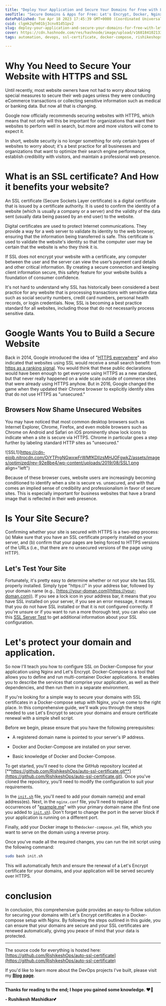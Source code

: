 ```yaml
---
title: "Deploy Your Application and Secure Your Domains for Free with Let's Encrypt on Docker-Compose and Nginx"
seoTitle: "Secure Domains & Apps for Free: Let's Encrypt, Docker, Nginx Guide"
datePublished: Tue Apr 18 2023 17:45:39 GMT+0000 (Coordinated Universal Time)
cuid: clgmk2qfm01bj3cnv81d51pv2
slug: deploy-your-application-and-secure-your-domains-for-free-with-lets-encrypt-on-docker-compose-and-nginx
cover: https://cdn.hashnode.com/res/hashnode/image/upload/v1681841021333/17c7696a-143c-4c86-abe2-fb159402041d.jpeg
tags: automation, devops, ssl-certificate, docker-compose, rishikeshops

---
```


# Why You Need to Secure Your Website with HTTPS and SSL

Until recently, most website owners have not had to worry about taking special measures to secure their web pages unless they were conducting eCommerce transactions or collecting sensitive information such as medical or banking data. But now all that is changing.

Google now officially recommends securing websites with HTTPS, which means that not only will this be important for organizations that want their websites to perform well in search, but more and more visitors will come to expect it.

In short, website security is no longer something for only certain types of websites to worry about; it's a best practice for all businesses and organizations that want to optimize their search engine performance, establish credibility with visitors, and maintain a professional web presence.

# **What is an SSL certificate? And How it benefits your website?**

An SSL certificate (Secure Sockets Layer certificate) is a digital certificate that is issued by a certificate authority. It is used to confirm the identity of a website (which is usually a company or a server) and the validity of the data sent (usually data being passed by an end user) to the website.

Digital certificates are used to protect Internet communications. They provide a way for a web server to validate its identity to the web browser, ensuring that the information being transferred is safe. This certificate is used to validate the website's identity so that the computer user may be certain that the website is who they think it is.

If SSL does not encrypt your website with a certificate, any computer between the user and the server can view the user’s payment card details and other critical information. By creating a secure connection and keeping client information secure, this safety feature for your website builds a foundation of consumer confidence.

It's not hard to understand why SSL has historically been considered a best practice for any website that is processing transactions with sensitive data such as social security numbers, credit card numbers, personal health records, or login credentials. Now, SSL is becoming a best practice standard for all websites, including those that do not necessarily process sensitive data.

# Google Wants You to Build a Secure Website

Back in 2014, Google introduced the idea of "[HTTPS everywhere](https://youtu.be/cBhZ6S0PFCY)" and also indicated that websites using SSL would receive a small search benefit from [https as a ranking signal](https://webmasters.googleblog.com/2014/08/https-as-ranking-signal.html). You would think that these public declarations would have been enough to get everyone using HTTPS as a new standard, but that never really happened on a wide scale outside of commerce sites that were already using HTTPS anyhow. But in 2016, Google changed the game when they updated their Chrome browser to explicitly identify sites that do not use HTTPS as "unsecured."

## Browsers Now Shame Unsecured Websites

You may have noticed that most common desktop browsers such as Internet Explorer, Chrome, Firefox, and even mobile browsers such as Chrome on Android and Safari on iOS prominently show lock icons to indicate when a site is secure via HTTPS. Chrome in particular goes a step further by labeling standard HTTP sites as "unsecured."

![SSL1](https://cdn-eiojb.nitrocdn.com/OiYTPrgNGwxwFrWMfKDIlzsMHJOFgwkZ/assets/images/optimized/rev-92e8be4/wp-content/uploads/2019/08/SSL1.png align="left")

Because of these browser cues, website users are increasingly becoming conditioned to identify when a site is secure vs. unsecured, and with that comes an implied sense of credibility and professionalism in favor of secure sites. This is especially important for business websites that have a brand image that is reflected in their web presence.

# Is Your Site Secure?

Confirming whether your site is secured with HTTPS is a two-step process: (a) Make sure that you have an SSL certificate properly installed on your server, and (b) confirm that your pages are being forced to HTTPS versions of the URLs (i.e., that there are no unsecured versions of the page using HTTP).

## **Let's Test Your Site**

Fortunately, it's pretty easy to determine whether or not your site has SSL properly installed. Simply type "https://" in your address bar, followed by your domain name (e.g., [https://your-doman.com](https://your-doman.com)). If you see a lock icon in your address bar, it means that you have SSL installed on your server, if you see an error message, it means that you do not have SSL installed or that it is not configured correctly. If you're unsure or if you want to run a more thorough test, you can also use this [SSL Server Test](https://www.ssllabs.com/ssltest/) to get additional information about your SSL configuration.

# Let's protect your domain and application.

So now I'll teach you how to configure SSL on Docker-Compose for your application using Nginx and Let's Encrypt. Docker-Compose is a tool that allows you to define and run multi-container Docker applications. It enables you to describe the services that comprise your application, as well as their dependencies, and then run them in a separate environment.

If you're looking for a simple way to secure your domains with SSL certificates in a Docker-compose setup with Nginx, you've come to the right place. In this comprehensive guide, we'll walk you through the steps needed to use Let's Encrypt to secure your domains and ensure certificate renewal with a simple shell script.

Before we begin, please ensure that you have the following prerequisites:

* A registered domain name is pointed to your server's IP address.
    
* Docker and Docker-Compose are installed on your server.
    
* Basic knowledge of Docker and Docker-Compose.
    

To get started, you'll need to clone the GitHub repository located at [**https://github.com/RishikeshOps/auto-ssl-certificate.git**](https://github.com/RishikeshOps/auto-ssl-certificate.git). Once you've cloned the repository, you'll need to modify the configuration to suit your requirements.

In the [`init.sh`](http://init.sh) file, you'll need to add your domain name(s) and email address(es). Next, in the `nginx.conf` file, you'll need to replace all occurrences of "[example.me](http://example.me)" with your primary domain name (the first one you added to [`init.sh`](http://init.sh)). Don't forget to change the port in the server block if your application is running on a different port.

Finally, add your Docker image to the`docker-compose.yml` file, which you want to serve on the domain using a reverse proxy.

Once you've made all the required changes, you can run the init script using the following command:

```bash
sudo bash init.sh
```

This will automatically fetch and ensure the renewal of a Let's Encrypt certificate for your domains, and your application will be served securely over HTTPS.

# conclusion

In conclusion, this comprehensive guide provides an easy-to-follow solution for securing your domains with Let's Encrypt certificates in a Docker-compose setup with Nginx. By following the steps outlined in this guide, you can ensure that your domains are secure and your SSL certificates are renewed automatically, giving you peace of mind that your data is protected.

---

The source code for everything is hosted here: [https://github.com/RishikeshOps/auto-ssl-certificate](https://github.com/RishikeshOps/auto-ssl-certificate)

If you'd like to learn more about the DevOps projects I've built, please visit my [**Blog page**](https://blog.rushikesh.me).

---

**Thanks for reading to the end; I hope you gained some knowledge. ❤️🙌**

**\- Rushikesh Mashidkar💕**